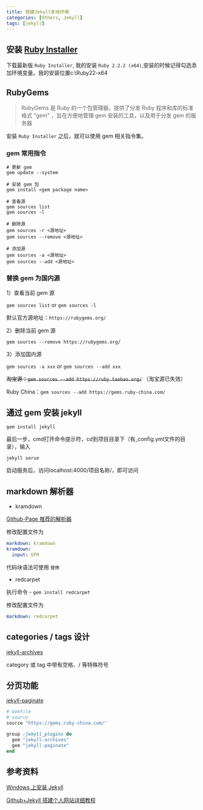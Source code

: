 ```yaml
---
title: 搭建Jekyll本地环境
categories: [Others, Jekyll]
tags: [jekyll]
---
```


## 安装 [Ruby Installer](http://rubyinstaller.org/downloads/)

下载最新版 `Ruby Installer`, 我的安装 `Ruby 2.2.2 (x64)`,安装的时候记得勾选添加环境变量。我的安装位置c:\Ruby22-x64

## RubyGems

> RubyGems 是 Ruby 的一个包管理器，提供了分发 Ruby 程序和库的标准格式 "gem" ，旨在方便地管理 gem 安装的工具，以及用于分发 gem 的服务器

安装 `Ruby Installer` 之后，就可以使用 gem 相关指令集。

### gem 常用指令

```shell
# 更新 gem
gem update --system

# 安装 gem 包
gem install <gem package name>

# 查看源
gem sources list
gem sources -l

# 删除源
gem sources -r <源地址>
gem sources --remove <源地址>

# 添加源
gem sources -a <源地址>
gem sources --add <源地址>
```

### 替换 gem 为国内源

1）查看当前 gem 源

`gem sources list` or `gem sources -l`

默认官方源地址：`https://rubygems.org/`

2）删除当前 gem 源

`gem sources --remove https://rubygems.org/`

3）添加国内源

`gem sources -a xxx` or `gem sources --add xxx`

~~淘宝源：`gem sources --add https://ruby.taobao.org/`~~
（淘宝源已失效）

Ruby China：`gem sources --add https://gems.ruby-china.com/`

## 通过 gem 安装 jekyll

`gem install jekyll`

最后一步，cmd打开命令提示符，cd到项目目录下（有_config.yml文件的目录），输入

`jekyll serve`

启动服务后，访问localhost:4000/项目名称/，即可访问

## markdown 解析器

- kramdown

[Github-Page 推荐的解析器](https://help.github.com/articles/migrating-your-pages-site-from-maruku/)

修改配置文件为

```yaml
markdown: kramdown
kramdown: 
  input: GFM
```

代码块语法可使用 ``` 替换 ```

- redcarpet

执行命令 - `gem install redcarpet`

修改配置文件为

```yaml
markdown: redcarpet
```

## categories / tags 设计

[jekyll-archives](https://jekyll.github.io/jekyll-archives/)

category 或 tag 中带有空格、/ 等特殊符号

## 分页功能

[jekyll-paginate](https://github.com/jekyll/jekyll-paginate/)

```ruby
# Gemfile
# source
source "https://gems.ruby-china.com/"

group :jekyll_plugins do
  gem "jekyll-archives"
  gem "jekyll-paginate"
end
```

## 参考资料

[Windows 上安装 Jekyll](http://blog.csdn.net/kong5090041/article/details/38408211)

[Github+Jekyll 搭建个人网站详细教程](https://www.jianshu.com/p/9f71e260925d)
